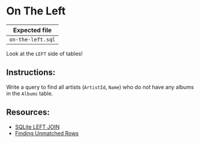 # On The Left

| Expected file |
| ------------- |
| `on-the-left.sql` |

Look at the `LEFT` side of tables!

## Instructions:

Write a query to find all artists (`ArtistId`, `Name`) who do not have any albums in the `Albums` table.

## Resources:

- [SQLite LEFT JOIN](https://www.sqlitetutorial.net/sqlite-left-join/)
- [Finding Unmatched Rows](https://www.sqlshack.com/using-sql-left-join-to-display-unmatched-rows/)
